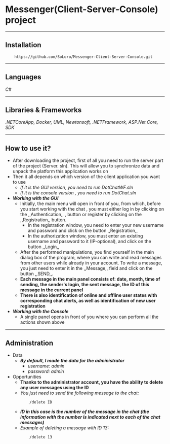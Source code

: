 # Messenger(Client-Server-Console) project
____
## Installation
```
    https://github.com/SoLoro/Messenger-Client-Server-Console.git
```
____
## Languages
*C#*
____
## Libraries & Frameworks
*.NETCoreApp, Docker, UML, Newtonsoft, .NETFramework, ASP.Net Core, SDK*
____
## How to use it?
- After downloading the project, first of all you need to run the server part of the project (Server. sln). This will allow you to synchronize data and unpack the platform this application works on
- Then it all depends on which version of the client application you want to use
    - *If it is the GUI version, you need to run DotChatWF.sln*
    - *If it is the console version , you need to run DotChat.sln*
- ___Working with the GUI___
    - Initially, the main menu will open in front of you, from which, before you start working with the chat , you must either log in by clicking on the ,,Authentication,, , button or register by clicking on the ,,Registration,, button.
        - In the registration window, you need to enter your new username and password and click on the button ,,Registration,,
        - In the authorization window, you must enter an existing username and password to it (IP-optional), and click on the button ,,Login,,
    - After the performed manipulations, you find yourself in the main dialog box of the program, where you can write and read messages from other users while already in your account. To write a message, you just need to enter it in the ,,Message,, field and click on the button ,,SEND,,.
    - **Each message in the main panel consists of: date, month, time of sending, the sender's login, the sent message, the ID of this message in the current panel**
    - **There is also identification of online and offline user states with corresponding chat alerts, as well as identification of new user registration**
- ___Working with the Console___
    - A single panel opens in front of you where you can perform all the actions shown above
____
## Administration
- Data
    - ***By default, I made the data for the administrator***
        - *username: admin*
        - *password: admin*
- Opportunities
    - **Thanks to the administrator account, you have the ability to delete any user messages using the ID**
    - *You just need to send the following message to the chat:*
        ```
            /delete ID
        ```
    - ***ID in this case is the number of the message in the chat (the information with the number is indicated next to each of the chat messages)***
    - *Example of deleting a message with ID 13:*
        ```
            /delete 13
        ```

